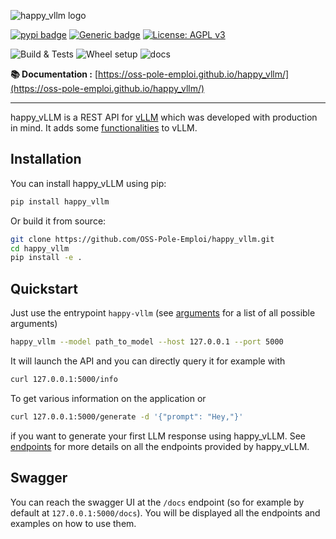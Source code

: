 ![happy_vllm logo](https://raw.githubusercontent.com/OSS-Pole-Emploi/happy_vllm/main/docs/source/assets/logo/logo_happy_vllm.svg)

[![pypi badge](https://img.shields.io/pypi/v/happy_vllm.svg)](https://pypi.python.org/pypi/happy_vllm)
[![Generic badge](https://img.shields.io/badge/python-3.10|3.11-blue.svg)](https://shields.io/)
[![License: AGPL v3](https://img.shields.io/badge/License-AGPL%20v3-blue.svg)](https://www.gnu.org/licenses/agpl-3.0)

![Build & Tests](https://github.com/OSS-Pole-Emploi/happy_vllm/actions/workflows/build_and_tests.yaml/badge.svg)
![Wheel setup](https://github.com/OSS-Pole-Emploi/happy_vllm/actions/workflows/wheel.yaml/badge.svg)
![docs](https://github.com/OSS-Pole-Emploi/happy_vllm/actions/workflows/docs.yaml/badge.svg)


**📚 Documentation :** [https://oss-pole-emploi.github.io/happy_vllm/](https://oss-pole-emploi.github.io/happy_vllm/) <!-- omit in toc -->

---

happy_vLLM is a REST API for [vLLM](https://github.com/vllm-project/vllm) which was developed with production in mind. It adds some [functionalities](https://oss-pole-emploi.github.io/happy_vllm/pros/) to vLLM.

## Installation

You can install happy_vLLM using pip:

```bash
pip install happy_vllm
```

Or build it from source:

```bash
git clone https://github.com/OSS-Pole-Emploi/happy_vllm.git
cd happy_vllm
pip install -e .
```

## Quickstart

Just use the entrypoint `happy-vllm` (see [arguments](https://oss-pole-emploi.github.io/happy_vllm/arguments/) for a list of all possible arguments)

```bash
happy_vllm --model path_to_model --host 127.0.0.1 --port 5000
```

It will launch the API and you can directly query it for example with 

```bash
curl 127.0.0.1:5000/info
```

To get various information on the application or 

```bash
curl 127.0.0.1:5000/generate -d '{"prompt": "Hey,"}'
```

if you want to generate your first LLM response using happy_vLLM. See [endpoints](https://oss-pole-emploi.github.io/happy_vllm/endpoints/endpoints) for more details on all the endpoints provided by happy_vLLM. 

## Swagger

You can reach the swagger UI at the `/docs` endpoint (so for example by default at `127.0.0.1:5000/docs`). You will be displayed all the endpoints and examples on how to use them.